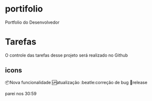 # portifolio

Portfolio do Desenvolvedor
# Tarefas

O controle das tarefas desse projeto será realizado no Github

## icons

:package:Nova funcionalidade
:up:atualização
:beatle:correção de bug
:checkered_flag:release

parei nos 30:59

